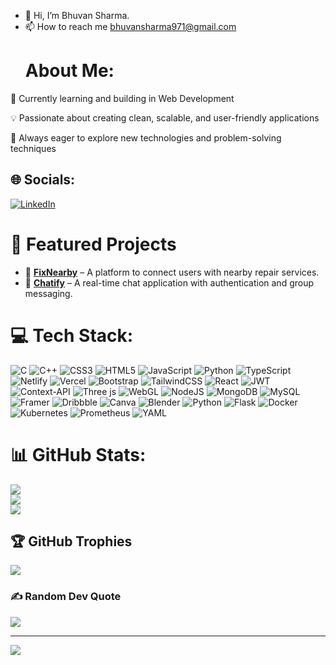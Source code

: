 - 👋 Hi, I’m Bhuvan Sharma.
- 📫 How to reach me bhuvansharma971@gmail.com
  #  About Me:
🌱 Currently learning and building in Web Development

💡 Passionate about creating clean, scalable, and user-friendly applications

🎯 Always eager to explore new technologies and problem-solving techniques


## 🌐 Socials:
 [![LinkedIn](https://img.shields.io/badge/LinkedIn-%230077B5.svg?logo=linkedin&logoColor=white)](https://linkedin.com/in/bhuvan-sharma70)

 # 🚀 Featured Projects
- 🔗 [**FixNearby**](https://fixnearby.in) – A platform to connect users with nearby repair services.  
- 💬 [**Chatify**](https://chatify-11bq.onrender.com/login) – A real-time chat application with authentication and group messaging.  

# 💻 Tech Stack:
![C](https://img.shields.io/badge/c-%2300599C.svg?style=for-the-badge&logo=c&logoColor=white) ![C++](https://img.shields.io/badge/c++-%2300599C.svg?style=for-the-badge&logo=c%2B%2B&logoColor=white) ![CSS3](https://img.shields.io/badge/css3-%231572B6.svg?style=for-the-badge&logo=css3&logoColor=white) ![HTML5](https://img.shields.io/badge/html5-%23E34F26.svg?style=for-the-badge&logo=html5&logoColor=white) ![JavaScript](https://img.shields.io/badge/javascript-%23323330.svg?style=for-the-badge&logo=javascript&logoColor=%23F7DF1E) ![Python](https://img.shields.io/badge/python-3670A0?style=for-the-badge&logo=python&logoColor=ffdd54) ![TypeScript](https://img.shields.io/badge/typescript-%23007ACC.svg?style=for-the-badge&logo=typescript&logoColor=white) ![Netlify](https://img.shields.io/badge/netlify-%23000000.svg?style=for-the-badge&logo=netlify&logoColor=#00C7B7) ![Vercel](https://img.shields.io/badge/vercel-%23000000.svg?style=for-the-badge&logo=vercel&logoColor=white) ![Bootstrap](https://img.shields.io/badge/bootstrap-%238511FA.svg?style=for-the-badge&logo=bootstrap&logoColor=white) ![TailwindCSS](https://img.shields.io/badge/tailwindcss-%2338B2AC.svg?style=for-the-badge&logo=tailwind-css&logoColor=white) ![React](https://img.shields.io/badge/react-%2320232a.svg?style=for-the-badge&logo=react&logoColor=%2361DAFB) ![JWT](https://img.shields.io/badge/JWT-black?style=for-the-badge&logo=JSON%20web%20tokens) ![Context-API](https://img.shields.io/badge/Context--Api-000000?style=for-the-badge&logo=react) ![Three js](https://img.shields.io/badge/threejs-black?style=for-the-badge&logo=three.js&logoColor=white) ![WebGL](https://img.shields.io/badge/WebGL-990000?logo=webgl&logoColor=white&style=for-the-badge) ![NodeJS](https://img.shields.io/badge/node.js-6DA55F?style=for-the-badge&logo=node.js&logoColor=white) ![MongoDB](https://img.shields.io/badge/MongoDB-%234ea94b.svg?style=for-the-badge&logo=mongodb&logoColor=white) ![MySQL](https://img.shields.io/badge/mysql-4479A1.svg?style=for-the-badge&logo=mysql&logoColor=white) ![Framer](https://img.shields.io/badge/Framer-black?style=for-the-badge&logo=framer&logoColor=blue)  ![Dribbble](https://img.shields.io/badge/Dribbble-EA4C89?style=for-the-badge&logo=dribbble&logoColor=white) ![Canva](https://img.shields.io/badge/Canva-%2300C4CC.svg?style=for-the-badge&logo=Canva&logoColor=white) ![Blender](https://img.shields.io/badge/blender-%23F5792A.svg?style=for-the-badge&logo=blender&logoColor=white) ![Python](https://img.shields.io/badge/python-3670A0?style=for-the-badge&logo=python&logoColor=ffdd54) 
![Flask](https://img.shields.io/badge/flask-000000?style=for-the-badge&logo=flask&logoColor=white) 
![Docker](https://img.shields.io/badge/docker-2496ED?style=for-the-badge&logo=docker&logoColor=white) 
![Kubernetes](https://img.shields.io/badge/kubernetes-326CE5?style=for-the-badge&logo=kubernetes&logoColor=white) 
![Prometheus](https://img.shields.io/badge/prometheus-E6522C?style=for-the-badge&logo=prometheus&logoColor=white) 
![YAML](https://img.shields.io/badge/YAML-000000?style=for-the-badge&logo=yaml&logoColor=white) 

# 📊 GitHub Stats:
![](https://github-readme-stats.vercel.app/api?username=BhuvanSharmAa&theme=dark&hide_border=false&include_all_commits=false&count_private=false)<br/>
![](https://github-readme-streak-stats.herokuapp.com/?user=BhuvanSharmAa&theme=dark&hide_border=false)<br/>
![](https://github-readme-stats.vercel.app/api/top-langs/?username=BhuvanSharmAa&theme=dark&hide_border=false&include_all_commits=false&count_private=false&layout=compact)

## 🏆 GitHub Trophies
![](https://github-profile-trophy.vercel.app/?username=BhuvanSharmAa&theme=radical&no-frame=true&no-bg=false&margin-w=4)

### ✍️ Random Dev Quote
![](https://quotes-github-readme.vercel.app/api?type=horizontal&theme=radical)

---
[![](https://visitcount.itsvg.in/api?id=BhuvanSharmAa&icon=0&color=0)](https://visitcount.itsvg.in)

